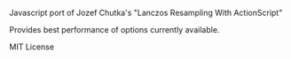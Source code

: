 Javascript port of Jozef Chutka's "Lanczos Resampling With ActionScript"

Provides best performance of options currently available.

MIT License
